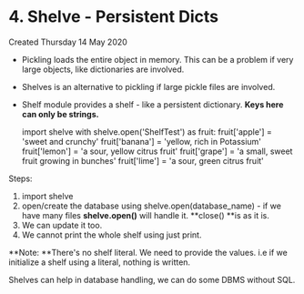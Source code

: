 # 4. Shelve - Persistent Dicts
Created Thursday 14 May 2020


* Pickling loads the entire object in memory. This can be a problem if very large objects, like dictionaries are involved.
* Shelves is an alternative to pickling if large pickle files are involved.
* Shelf module provides a shelf - like a persistent dictionary. **Keys here can only be strings.**

	import shelve
	with shelve.open('ShelfTest') as fruit:
		fruit['apple'] = 'sweet and crunchy'
		fruit['banana'] = 'yellow, rich in Potassium'
		fruit['lemon'] = 'a sour, yellow citrus fruit'
		fruit['grape'] = 'a small, sweet fruit growing in bunches'
		fruit['lime'] = 'a sour, green citrus fruit'

Steps:

1. import shelve
2. open/create the database using shelve.open(database_name) - if we have many files **shelve.open()** will handle it. **close() **is as it is.
3. We can update it too.
4. We cannot print the whole shelf using just print.

**Note: **There's no shelf literal. We need to provide the values. i.e if we initialize a shelf using a literal, nothing is written.


Shelves can help in database handling, we can do some DBMS without SQL.

